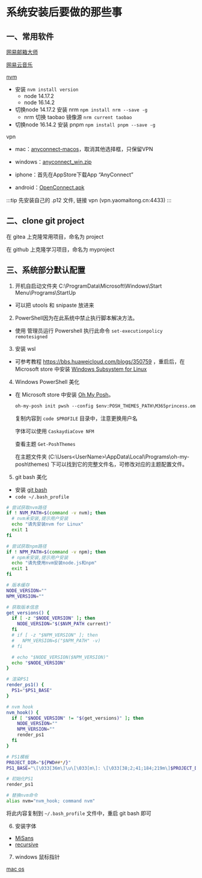 # 系统安装后要做的那些事

## 一、常用软件

[网易邮箱大师](https://dashi.163.com/)

[网易云音乐](https://music.163.com/#/download)

[nvm](https://github.com/coreybutler/nvm-windows)
- 安装 `nvm install version`
    - node 14.17.2
    - node 16.14.2
- 切换node 14.17.2 安装 nrm `npm install nrm --save -g`
    - nrm 切换 taobao 镜像源 `nrm current taobao`
- 切换node 16.14.2 安装 pnpm `npm install pnpm --save -g`

vpn
- mac：[anyconnect-macos](https://cdnfile.yaomaitong.cn/vpn/anyconnect-macos-4.9.04053.dmg)，取消其他选择框，只保留VPN

- windows：[anyconnect_win.zip](https://cdnfile.yaomaitong.cn/vpn/anyconnect_win.zip)

- iphone：首先在AppStore下载App “AnyConnect”
- android：[OpenConnect.apk](https://cdnfile.yaomaitong.cn/vpn/OpenConnect-1.15-1152.apk)

:::tip 
先安装自己的 .p12 文件, 链接 vpn (vpn.yaomaitong.cn:4433)
:::


## 二、clone git project

在 gitea 上克隆常用项目，命名为 project

在 github 上克隆学习项目，命名为 myproject


## 三、系统部分默认配置

1. 开机自启动文件夹 C:\ProgramData\Microsoft\Windows\Start Menu\Programs\StartUp
- 可以把 utools 和 snipaste 放进来
2. PowerShell因为在此系统中禁止执行脚本解决方法。
- 使用 管理员运行  Powershell 执行此命令 `set-executionpolicy remotesigned`
3. 安装 wsl 
- 可参考教程 https://bbs.huaweicloud.com/blogs/350759 ，重启后，在 Microsoft store 中安装 [Windows Subsystem for Linux](https://apps.microsoft.com/store/detail/windows-subsystem-for-linux/9P9TQF7MRM4R)

4. Windows PowerShell 美化
- 在 Microsoft store 中安装 [Oh My Posh](https://ohmyposh.dev/)。
    ```txt
    oh-my-posh init pwsh --config $env:POSH_THEMES_PATH\M365princess.omp.json | Invoke-Expression
    ```
    复制内容到 `code $PROFILE` 目录中，注意更换用户名
    
    字体可以使用 `CaskaydiaCove NFM`

    查看主题 `Get-PoshThemes`
    
    在主题文件夹 (C:\Users\<UserName>\AppData\Local\Programs\oh-my-posh\themes) 下可以找到它的完整文件名，可修改对应的主题配置文件。

5. git bash 美化

- 安装 [git bash](https://git-scm.com/downloads)
- `code ~/.bash_profile`

```bash
# 尝试获取nvm路径
if ! NVM_PATH=$(command -v nvm); then
  # nvm未安装,提示用户安装
  echo "请先安装nvm for Linux"
  exit 1
fi

# 尝试获取npm路径  
if ! NPM_PATH=$(command -v npm); then
  # npm未安装,提示用户安装
  echo "请先使用nvm安装node.js和npm"
  exit 1
fi

# 版本缓存
NODE_VERSION=""
NPM_VERSION=""

# 获取版本信息
get_versions() {
  if [ -z "$NODE_VERSION" ]; then
    NODE_VERSION="$($NVM_PATH current)"
  fi
  # if [ -z "$NPM_VERSION" ]; then
  #   NPM_VERSION=$("$NPM_PATH" -v)
  # fi

  # echo "$NODE_VERSION($NPM_VERSION)"
  echo "$NODE_VERSION"
}

# 渲染PS1
render_ps1() {
  PS1="$PS1_BASE" 
}

# nvm hook
nvm_hook() {
  if [ "$NODE_VERSION" != "$(get_versions)" ]; then
    NODE_VERSION=""
    NPM_VERSION=""
    render_ps1
  fi
}

# PS1模板  
PROJECT_DIR="${PWD##*/}"
PS1_BASE="\[\033[36m\]\u\[\033[m\]: \[\033[38;2;41;184;219m\]$PROJECT_DIR\[\033[m\]\[\e[33m\]$(__git_ps1)\[\e[0m\] \$(get_versions) \[\033[38;2;35;209;139m\]➜\[\033[m\] "

# 初始化PS1
render_ps1

# 替换nvm命令
alias nvm="nvm_hook; command nvm"
```
将此内容复制到 `~/.bash_profile` 文件中，重启 git bash 即可

6. 安装字体

- [MiSans](https://web.vip.miui.com/page/info/mio/mio/detail?postId=33935854)
- [recursive](https://github.com/arrowtype/recursive)

7. windows 鼠标指针

[mac os](https://zhutix.com/ico/macos-cursor-21/)
